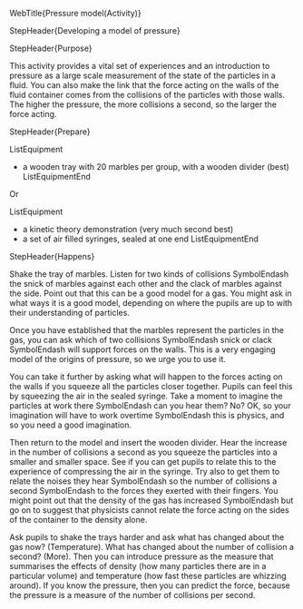 WebTitle{Pressure model(Activity)}

StepHeader{Developing a model of pressure}

StepHeader{Purpose}

This activity provides a vital set of experiences and an introduction to pressure as a large scale measurement of the state of the particles in a fluid. You can also make the link that the force acting on the walls of the fluid container comes from the collisions of the particles with those walls. The higher the pressure, the more collisions a second, so the larger the force acting.

StepHeader{Prepare}

ListEquipment
- a wooden tray with 20 marbles per group, with a wooden divider (best)
ListEquipmentEnd

Or

ListEquipment
- a kinetic theory demonstration (very much second best)
- a set of air filled syringes, sealed at one end
ListEquipmentEnd

StepHeader{Happens}

Shake the tray of marbles. Listen for two kinds of collisions SymbolEndash the snick of marbles against each other and the clack of marbles against the side. Point out that this can be a good model for a gas. You might ask in what ways it is a good model, depending on where the pupils are up to with their understanding of particles.

Once you have established that the marbles represent the particles in the gas, you can ask which of two collisions SymbolEndash snick or clack SymbolEndash will support forces on the walls. This is a very engaging model of the origins of pressure, so we urge you to use it.

You can take it further by asking what will happen to the forces acting on the walls if you squeeze all the particles closer together. Pupils can feel this by squeezing the air in the sealed syringe. Take a moment to imagine the particles at work there SymbolEndash can you hear them? No? OK, so your imagination will have to work overtime SymbolEndash this is physics, and so you need a good imagination.

Then return to the model and insert the wooden divider. Hear the increase in the number of collisions a second as you squeeze the particles into a smaller and smaller space. See if you can get pupils to relate this to the experience of compressing the air in the syringe. Try also to get them to relate the noises they hear SymbolEndash so the number of collisions a second SymbolEndash to the forces they exerted with their fingers. You might point out that the density of the gas has increased SymbolEndash but go on to suggest that physicists cannot relate the force acting on the sides of the container to the density alone.

Ask pupils to shake the trays harder and ask what has changed about the gas now? (Temperature). What has changed about the number of collision a second? (More). Then you can introduce pressure as the measure that summarises the effects of density (how many particles there are in a particular volume) and temperature (how fast these particles are whizzing around). If you know the pressure, then you can predict the force, because the pressure is a measure of the number of collisions per second.

 
 
